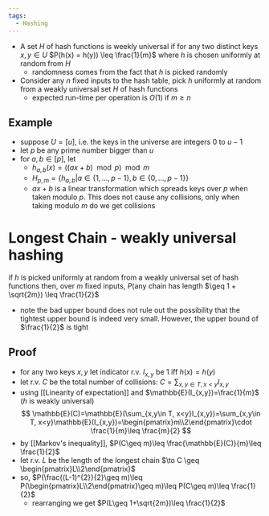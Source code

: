 ```yaml
---
tags:
  - Hashing
---
```

- A set $H$ of hash functions is weekly universal if for any two distinct keys $x,y \in U$ $P(h(x) = h(y)) \leq \frac{1}{m}$ where $h$ is chosen uniformly at random from $H$
	- randomness comes from the fact that $h$ is picked randomly
- Consider any $n$ fixed inputs to the hash table, pick $h$ uniformly at random from a weakly universal set $H$ of hash functions 
	- expected run-time per operation is $O(1)$ if $m \geq n$
## Example
- suppose $U=[u]$, i.e. the keys in the universe are integers $0$ to $u-1$
- let $p$ be any prime number bigger than $u$
- for $a,b \in [p]$, let
	- $h_{a,b}(x)=((ax+b)\mod p)\mod m$
	- $H_{p,m}=\{h_{a,b}|a \in \{1,...,p-1\},b \in \{0,...,p-1\}\}$
	- $ax+b$ is a linear transformation which spreads keys over $p$ when taken modulo $p$. This does not cause any collisions, only when taking modulo $m$ do we get collisions
# Longest Chain - weakly universal hashing
if $h$ is picked uniformly at random from a weakly universal set of hash functions then, over $m$ fixed inputs, $P($any chain has length $\geq 1 + \sqrt{2m}) \leq \frac{1}{2}$
- note the bad upper bound does not rule out the possibility that the tightest upper bound is indeed very small. However, the upper bound of $\frac{1}{2}$ is tight
## Proof
- for any two keys $x,y$ let indicator r.v. $I_{x,y}$ be $1$ iff $h(x)=h(y)$
- let r.v. $C$ be the total number of collisions: $C=\sum_{x,y \in T, x<y}I_{x,y}$ 
- using [[Linearity of expectation]] and $\mathbb{E}(I_{x,y})=\frac{1}{m}$ ($h$ is weakly universal)
$$
\mathbb{E}(C)=\mathbb{E}(\sum_{x,y\in T, x<y}I_{x,y})=\sum_{x,y\in T, x<y}\mathbb{E}(I_{x,y})=\begin{pmatrix}m\\2\end{pmatrix}\cdot \frac{1}{m}\leq \frac{m}{2}
$$
- by [[Markov's inequality]], $P(C\geq m)\leq \frac{\mathbb{E}(C)}{m}\leq \frac{1}{2}$
- let r.v. $L$ be the length of the longest chain $\to C \geq \begin{pmatrix}L\\2\end{pmatrix}$
- so, $P(\frac{(L-1)^{2}}{2}\geq m)\leq P(\begin{pmatrix}L\\2\end{pmatrix}\geq m)\leq P(C\geq m)\leq \frac{1}{2}$
	- rearranging we get $P(L\geq 1+\sqrt{2m})\leq \frac{1}{2}$
	